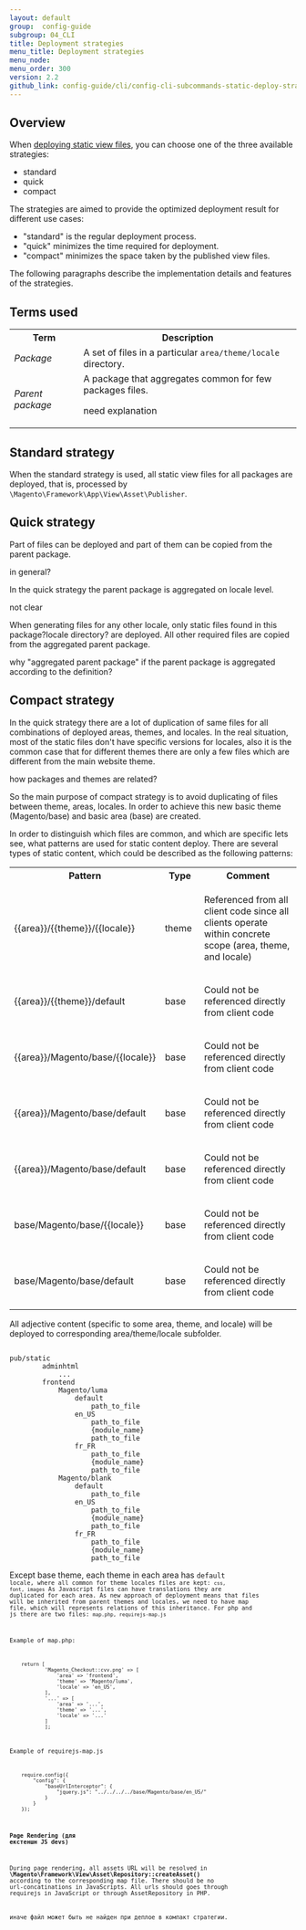 ```yaml
---
layout: default
group:  config-guide
subgroup: 04_CLI
title: Deployment strategies
menu_title: Deployment strategies
menu_node: 
menu_order: 300
version: 2.2
github_link: config-guide/cli/config-cli-subcommands-static-deploy-strategies.md
---
```


## Overview

When [deploying static view files]({{page.baseurl}}config-guide/cli/config-cli-subcommands-static-view.html), you can choose one of the three available strategies:

* standard
* quick
* compact

The strategies are aimed to provide the optimized deployment result for different use cases:

* "standard" is the regular deployment process.
* "quick" minimizes the time required for deployment.
* "compact" minimizes the space taken by the published view files.  

The following paragraphs describe the implementation details and features of the strategies. 

## Terms used

<table>
  <tr>
    <th>Term</th>
    <th>Description</th>
  </tr>
  <tr>
    <td><i>Package</i></td>
    <td>A set of files in a particular <code>area/theme/locale</code> directory.</td>
  </tr>
  <tr>
    <td><i>Parent package</i></td>
    <td>A package that aggregates common for few packages files. <p class="q">need explanation</p></td>
  </tr>
</table>

## Standard strategy

When the standard strategy is used, all static view files for all packages are deployed, that is, processed by <code>\Magento\Framework\App\View\Asset\Publisher</code>.

## Quick strategy

Part of files can be deployed and part of them can be copied from the parent package.
<p class="q">in general?</p>
In the quick strategy the parent package is aggregated on locale level.
<p class="q">not clear</p>
When generating files for any other locale, only static files found in this package?locale directory? are deployed. All other required files are copied from the aggregated parent package.
<p class="q">why "aggregated parent package" if the parent package is aggregated according to the definition?</p> 

## Compact strategy
In the quick strategy there are a lot of duplication of same files for all combinations of deployed areas, themes, and locales.
In the real situation, most of the static files don't have specific versions for locales, also it is the common case that for different themes there are only a few files which are different from the main website theme.

<p class="q">how packages and themes are related?</p>

So the main purpose of compact strategy is to avoid duplicating of files between theme, areas, locales.
In order to achieve this new basic theme (Magento/base) and basic area (base) are created.

In order to distinguish which files are common, and which are specific lets see, what patterns are used for static content deploy.
There are several types of static content, which could be described as the following patterns:

<table>
  	<col width="35%">
  	<col width="15%">
  	<col width="50%">
	<tbody>
		 <tr>
			<th>Pattern</th>
			<th>Type</th>
			<th>Comment</th>
		 </tr>
         <tr>
            <td>{{area}}/{{theme}}/{{locale}}</td>
            <td><p>theme</p></td>
            <td><p>Referenced from all client code since all clients operate within concrete scope (area, theme, and locale)</p></td>
         </tr>
         <tr>
             <td>{{area}}/{{theme}}/default</td>
             <td><p>base</p></td>
             <td><p>Could not be referenced directly from client code</p></td>
         </tr>
          <tr>
             <td>{{area}}/Magento/base/{{locale}}</td>
             <td><p>base</p></td>
             <td><p>Could not be referenced directly from client code</p></td>
          </tr>
          <tr>
             <td>{{area}}/Magento/base/default</td>
             <td><p>base</p></td>
             <td><p>Could not be referenced directly from client code</p></td>
          </tr>
          <tr>
             <td>{{area}}/Magento/base/default</td>
             <td><p>base</p></td>
             <td><p>Could not be referenced directly from client code</p></td>
          </tr>
          <tr>
             <td>base/Magento/base/{{locale}}</td>
             <td><p>base</p></td>
             <td><p>Could not be referenced directly from client code</p></td>
          </tr>
          <tr>
             <td>base/Magento/base/default</td>
             <td><p>base</p></td>
             <td><p>Could not be referenced directly from client code</p></td>
         </tr>
	</tbody>
</table>

All adjective content (specific to some area, theme, and locale) will be deployed to corresponding area/theme/locale subfolder.

<code>
pub/static
        adminhtml
            ...
        frontend
            Magento/luma
                default
                    path_to_file
                en_US
                    path_to_file
                    {module_name}
                    path_to_file
                fr_FR
                    path_to_file
                    {module_name}
                    path_to_file
            Magento/blank
                default
                    path_to_file
                en_US
                    path_to_file
                    {module_name}
                    path_to_file
                fr_FR
                    path_to_file
                    {module_name}
                    path_to_file
</code>

Except base theme, each theme in each area has <code>default<code> locale, where all common for theme locales files are kept:
<code>css, font, images</code>
As Javascript files can have translations they are duplicated for each area.
As new approach of deployment means that files will be inherited from parent themes and locales, we need
to have map file, which will represents relations of this inheritance. For php and js there are two files: <code>map.php, requirejs-map.js</code>

Example of map.php:

<code>
    return [
            'Magento_Checkout::cvv.png' => [
                'area' => 'frontend',
                'theme' => 'Magento/luma',
                'locale' => 'en_US',
            ],
            '...' => [
                'area' => '...',
                'theme' => '...',
                'locale' => '...'
            ]
            ];
</code>

Example of requirejs-map.js

<code>
    require.config({
        "config": {
            "baseUrlInterceptor": {
                "jquery.js": "../../../../base/Magento/base/en_US/"
            }
        }
    }); 
</code>


#### Page Rendering (для екстеншн JS devs)
During page rendering, all assets URL will be resolved in **\Magento\Framework\View\Asset\Repository::createAsset()** according to the corresponding map file.
There should be no url-concatinations in JavaScripts.
All urls should goes through requirejs in JavaScript or through AssetRepository in PHP.

иначе файл может быть не найден при деплое в компакт стратегии.
